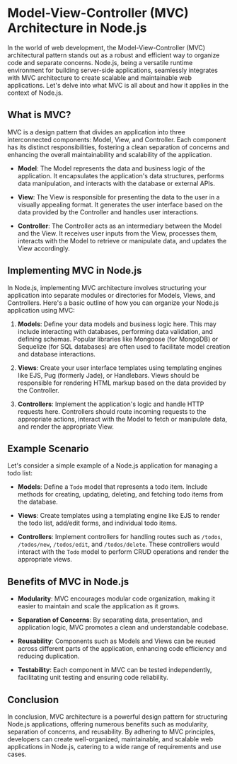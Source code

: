 # Model-View-Controller (MVC) Architecture in Node.js

In the world of web development, the Model-View-Controller (MVC) architectural pattern stands out as a robust and
efficient way to organize code and separate concerns. Node.js, being a versatile runtime environment for building
server-side applications, seamlessly integrates with MVC architecture to create scalable and maintainable web
applications. Let's delve into what MVC is all about and how it applies in the context of Node.js.

## What is MVC?

MVC is a design pattern that divides an application into three interconnected components: Model, View, and Controller.
Each component has its distinct responsibilities, fostering a clean separation of concerns and enhancing the overall
maintainability and scalability of the application.

- **Model**: The Model represents the data and business logic of the application. It encapsulates the application's data
  structures, performs data manipulation, and interacts with the database or external APIs.

- **View**: The View is responsible for presenting the data to the user in a visually appealing format. It generates the
  user interface based on the data provided by the Controller and handles user interactions.

- **Controller**: The Controller acts as an intermediary between the Model and the View. It receives user inputs from
  the View, processes them, interacts with the Model to retrieve or manipulate data, and updates the View accordingly.

## Implementing MVC in Node.js

In Node.js, implementing MVC architecture involves structuring your application into separate modules or directories for
Models, Views, and Controllers. Here's a basic outline of how you can organize your Node.js application using MVC:

1. **Models**: Define your data models and business logic here. This may include interacting with databases, performing
   data validation, and defining schemas. Popular libraries like Mongoose (for MongoDB) or Sequelize (for SQL databases)
   are often used to facilitate model creation and database interactions.

2. **Views**: Create your user interface templates using templating engines like EJS, Pug (formerly Jade), or
   Handlebars. Views should be responsible for rendering HTML markup based on the data provided by the Controller.

3. **Controllers**: Implement the application's logic and handle HTTP requests here. Controllers should route incoming
   requests to the appropriate actions, interact with the Model to fetch or manipulate data, and render the appropriate
   View.

## Example Scenario

Let's consider a simple example of a Node.js application for managing a todo list:

- **Models**: Define a `Todo` model that represents a todo item. Include methods for creating, updating, deleting, and
  fetching todo items from the database.

- **Views**: Create templates using a templating engine like EJS to render the todo list, add/edit forms, and individual
  todo items.

- **Controllers**: Implement controllers for handling routes such as `/todos`, `/todos/new`, `/todos/edit`,
  and `/todos/delete`. These controllers would interact with the `Todo` model to perform CRUD operations and render the
  appropriate views.

## Benefits of MVC in Node.js

- **Modularity**: MVC encourages modular code organization, making it easier to maintain and scale the application as it
  grows.

- **Separation of Concerns**: By separating data, presentation, and application logic, MVC promotes a clean and
  understandable codebase.

- **Reusability**: Components such as Models and Views can be reused across different parts of the application,
  enhancing code efficiency and reducing duplication.

- **Testability**: Each component in MVC can be tested independently, facilitating unit testing and ensuring code
  reliability.

## Conclusion

In conclusion, MVC architecture is a powerful design pattern for structuring Node.js applications, offering numerous
benefits such as modularity, separation of concerns, and reusability. By adhering to MVC principles, developers can
create well-organized, maintainable, and scalable web applications in Node.js, catering to a wide range of requirements
and use cases.